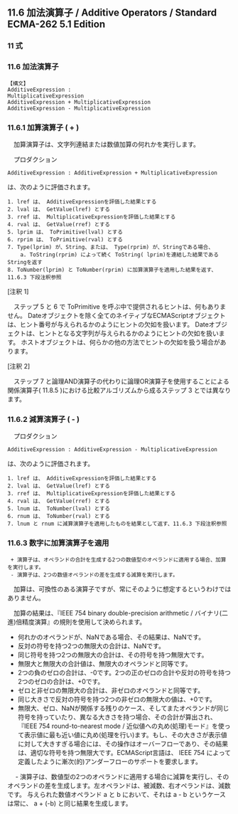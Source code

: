 11.6 加法演算子 / Additive Operators / Standard ECMA-262 5.1 Edition
--------------------------------------------------------------------

### 11 式

### 11.6 加法演算子

    【構文】
    AdditiveExpression :
    MultiplicativeExpression
    AdditiveExpression + MultiplicativeExpression
    AdditiveExpression - MultiplicativeExpression

### 11.6.1 加算演算子 ( + )

　加算演算子は、文字列連結または数値加算の何れかを実行します。

　プロダクション

    AdditiveExpression : AdditiveExpression + MultiplicativeExpression

は、次のように評価されます。

    1. lref は、 AdditiveExpressionを評価した結果とする
    2. lval は、 GetValue(lref) とする
    3. rref は、 MultiplicativeExpressionを評価した結果とする
    4. rval は、 GetValue(rref) とする
    5. lprim は、 ToPrimitive(lval) とする
    6. rprim は、 ToPrimitive(rval) とする
    7. Type(lprim) が、String、または、 Type(rprim) が、Stringである場合、
        a. ToString(rprim) によって続く ToString( lprim)を連結した結果であるStringを返す
    8. ToNumber(lprim) と ToNumber(rprim) に加算演算子を適用した結果を返す、11.6.3 下段注釈参照

[注釈 1]

　ステップ 5 と 6 で ToPrimitive
を呼ぶ中で提供されるヒントは、何もありません。
Dateオブジェクトを除く全てのネイティブなECMAScriptオブジェクトは、ヒント番号が与えられるかのようにヒントの欠如を扱います。
Dateオブジェクトは、ヒントとなる文字列が与えられるかのようにヒントの欠如を扱います。
ホストオブジェクトは、何らかの他の方法でヒントの欠如を扱う場合があります。

[注釈 2]

　ステップ 7
と論理AND演算子の代わりに論理OR演算子を使用することによる関係演算子(
11.8.5 )における比較アルゴリズムから成るステップ 3 とでは異なります。

### 11.6.2 減算演算子 ( - )

　プロダクション

    AdditiveExpression : AdditiveExpression - MultiplicativeExpression

は、次のように評価されます。

    1. lref は、 AdditiveExpressionを評価した結果とする
    2. lval は、 GetValue(lref) とする
    3. rref は、 MultiplicativeExpressionを評価した結果とする
    4. rval は、 GetValue(rref) とする
    5. lnum は、 ToNumber(lval) とする
    6. rnum は、 ToNumber(rval) とする
    7. lnum と rnum に減算演算子を適用したものを結果として返す、11.6.3 下段注釈参照

### 11.6.3 数字に加算演算子を適用

     + 演算子は、オペランドの合計を生成する2つの数値型のオペランドに適用する場合、加算を実行します。
     - 演算子は、2つの数値オペランドの差を生成する減算を実行します。

　加算は、可換性のある演算子ですが、常にそのように想定するというわけではありません。

　加算の結果は、『IEEE 754 binary double-precision arithmetic /
バイナリ(二進)倍精度演算』の規則を使用して決められます。

-   何れかのオペランドが、NaNである場合、その結果は、NaNです。
-   反対の符号を持つ2つの無限大の合計は、NaNです。
-   同じ符号を持つ2つの無限大の合計は、その符号を持つ無限大です。
-   無限大と無限大の合計値は、無限大のオペランドと同等です。
-   2つの負のゼロの合計は、-0です。2つの正のゼロの合計や反対の符号を持つ2つのゼロの合計は、+0です。
-   ゼロと非ゼロの無限大の合計は、非ゼロのオペランドと同等です。
-   同じ大きさで反対の符号を持つ2つの非ゼロの無限大の値は、+0です。
-   無限大、ゼロ、NaNが関係する残りのケース、そしてまたオペランドが同じ符号を持っていたり、異なる大きさを持つ場合、その合計が算出され、『IEEE
    754 round-to-nearest mode /
    近似値への丸め(処理)モード』を使って表示値に最も近い値に丸め(処理を行い)ます。もし、その大きさが表示値に対して大きすぎる場合には、その操作はオーバーフローであり、その結果は、適切な符号を持つ無限大です。ECMAScript言語は、
    IEEE 754
    によって定義したように漸次(的)アンダーフローのサポートを要求します。

　 -
演算子は、数値型の2つのオペランドに適用する場合に減算を実行し、そのオペランドの差を生成します。左オペランドは、被減数、右オペランドは、減数です。
与えられた数値オペランド a と b において、それは a - b
というケースは常に、 a + (-b) と同じ結果を生成します。
